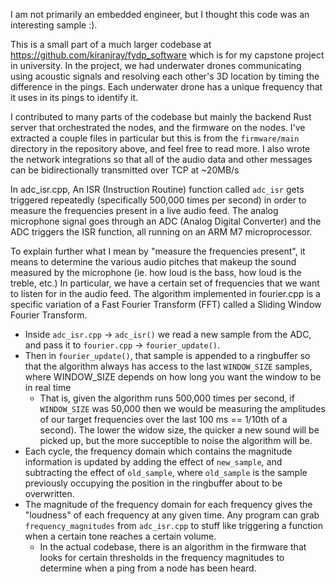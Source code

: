 I am not primarily an embedded engineer, but I thought this code was an interesting sample :).

This is a small part of a much larger codebase at https://github.com/kiranjray/fydp_software which is for my capstone project in university. In the project, we had underwater drones communicating using acoustic signals and resolving each other's 3D location by timing the difference in the pings. Each underwater drone has a unique frequency that it uses in its pings to identify it.

I contributed to many parts of the codebase but mainly the backend Rust server that orchestrated the nodes, and the firmware on the nodes. I've extracted a couple files in particular but this is from the `firmware/main` directory in the repository above, and feel free to read more. I also wrote the network integrations so that all of the audio data and other messages can be bidirectionally transmitted over TCP at ~20MB/s

In adc_isr.cpp, An ISR (Instruction Routine) function called `adc_isr` gets triggered repeatedly (specifically 500,000 times per second) in order to measure the frequencies present in a live audio feed. The analog microphone signal goes through an ADC (Analog Digital Converter) and the ADC triggers the ISR function, all running on an ARM M7 microprocessor.

To explain further what I mean by "measure the frequencies present", it means to determine the various audio pitches that makeup the sound measured by the microphone (ie. how loud is the bass, how loud is the treble, etc.) In particular, we have a certain set of frequencies that we want to listen for in the audio feed. The algorithm implemented in fourier.cpp is a specific variation of a Fast Fourier Transform (FFT) called a Sliding Window Fourier Transform.

- Inside `adc_isr.cpp` -> `adc_isr()` we read a new sample from the ADC, and pass it to `fourier.cpp` -> `fourier_update()`.
- Then in `fourier_update()`, that sample is appended to a ringbuffer so that the algorithm always has access to the last `WINDOW_SIZE` samples, where WINDOW_SIZE depends on how long you want the window to be in real time
  - That is, given the algorithm runs 500,000 times per second, if `WINDOW_SIZE` was 50,000 then we would be measuring the amplitudes of our target frequencies over the last 100 ms == 1/10th of a second). The lower the widow size, the quicker a new sound will be picked up, but the more succeptible to noise the algorithm will be.
- Each cycle, the frequency domain which contains the magnitude information is updated by adding the effect of `new_sample`, and subtracting the effect of `old_sample`, where `old_sample` is the sample previously occupying the position in the ringbuffer about to be overwritten.
- The magnitude of the frequency domain for each frequency gives the "loudness" of each frequency at any given time. Any program can grab `frequency_magnitudes` from `adc_isr.cpp` to stuff like triggering a function when a certain tone reaches a certain volume.
  - In the actual codebase, there is an algorithm in the firmware that looks for certain thresholds in the frequency magnitudes to determine when a ping from a node has been heard.
